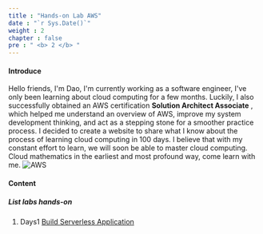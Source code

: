 ```yaml
---
title : "Hands-on Lab AWS"
date : "`r Sys.Date()`"
weight : 2
chapter : false
pre : " <b> 2 </b> "
---
```


#### Introduce
Hello friends,
I'm Dao, I'm currently working as a software engineer, I've only been learning about cloud computing for a few months. Luckily, I also successfully obtained an AWS certification **Solution Architect Associate** , which helped me understand an overview of AWS, improve my system development thinking, and act as a stepping stone for a smoother practice process.
I decided to create a website to share what I know about the process of learning cloud computing in 100 days. I believe that with my constant effort to learn, we will soon be able to master cloud computing. Cloud mathematics in the earliest and most profound way, come learn with me.
![AWS](/images/2/aws.png?featherlight=false&width=50pc)

#### Content

##### List labs hands-on
1. Days1 [Build Serverless Application](2.1-build-serverless-application/)

